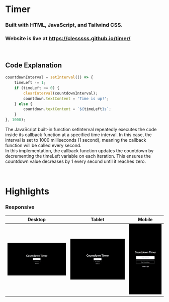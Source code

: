# Timer

### Built with HTML, JavaScript, and Tailwind CSS.  
### Website is live at https://clesssss.github.io/timer/
<br>

## Code Explanation

```Javascript
countdownInterval = setInterval(() => {
    timeLeft -= 1;
    if (timeLeft <= 0) {
        clearInterval(countdownInterval);
        countdown.textContent = 'Time is up!';
    } else {
        countdown.textContent = `${timeLeft}s`;
    }
}, 1000);
```
The JavaScript built-in function setInterval repeatedly executes the code inside its callback function at a specified time interval. In this case, the interval is set to 1000 milliseconds (1 second), meaning the callback function will be called every second.   
In this implementation, the callback function updates the countdown by decrementing the timeLeft variable on each iteration. This ensures the countdown value decreases by 1 every second until it reaches zero.

<br>

# Highlights

### Responsive
| Desktop               | Tablet               | Mobile               |
|-----------------------|---------------------|---------------------|
| ![Desktop View](assets/screenshot-desktop.png) | ![Tablet View](assets/screenshot-tablet.png) | ![Mobile View](assets/screenshot-mobile.png) |
